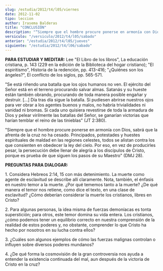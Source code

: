 ```yaml
---
slug: /estudia/2012/t4/l05/viernes
date: 2012-11-02
tipo: leccion
author: Irasema Balderas
title: "CONCLUSIÓN"
description: "“Siempre que el hombre procure ponerse en armonía con Dios, sabrá que la  afrenta de la cruz no ha cesado. Principados, potestades y huestes espirituales  de maldad en las regiones celestes, todos se alistan contra los que consienten  en obedecer la ley del cielo."
versiculo: "/versiculo/2012/t4/l05/sabado"
anterior: "/estudia/2012/t4/l05/jueves"
siguiente: "/estudia/2012/t4/l06/sabado"
---
```


**PARA ESTUDIAR Y MEDITAR:** Lee "El Libro de los libros", La educación cristiana, p. 143 (229 en la edición de la Biblioteca del hogar cristiano); "El espiritismo", Historia de la redención, pp. 413-416; "¿Quiénes son los ángeles?", El conflicto de los siglos, pp. 565-571.

"Se está riñendo una batalla que los ojos humanos no ven. El ejército del Señor está en el terreno procurando salvar almas. Satanás y su hueste están también obrando, procurando de toda manera posible engañar y destruir. [...] Día tras día sigue la batalla. Si pudiesen abrirse nuestros ojos para ver obrar a los agentes buenos y malos, no habría trivialidades ni vanidad ni bromas. Si cada uno quisiera revestirse de toda la armadura de Dios y pelear virilmente las batallas del Señor, se ganarían victorias que harían temblar el reino de las tinieblas" (JT 2:380).

"Siempre que el hombre procure ponerse en armonía con Dios, sabrá que la afrenta de la cruz no ha cesado. Principados, potestades y huestes espirituales de maldad en las regiones celestes, todos se alistan contra los que consienten en obedecer la ley del cielo. Por eso, en vez de producirles pesar, la persecución debe llenar de alegría a los discípulos de Cristo, porque es prueba de que siguen los pasos de su Maestro" (DMJ 28).

**PREGUNTAS PARA DIALOGAR:**

1\. Considera Hebreos 2:14, 15 con más detenimiento. La muerte como agente de esclavitud se describe allí claramente. Nota, también, el énfasis en nuestro temor a la muerte. ¿Por qué tememos tanto a la muerte? ¿De qué manera el temor nos retiene, como dice el texto, en una clase de esclavitud? ¿Cómo deberían considerar la muerte los cristianos, libres en Cristo?

2\. Para algunas personas, la idea misma de fuerzas demoníacas es tonta superstición; para otros, este temor domina su vida entera. Los cristianos, ¿cómo podemos tener un equilibrio correcto en nuestra comprensión de la realidad de estos poderes y, no obstante, comprender lo que Cristo ha hecho por nosotros en su lucha contra ellos?

3\. ¿Cuáles son algunos ejemplos de cómo las fuerzas malignas controlan o influyen sobre diversos poderes mundanos?

4\. ¿De qué forma la cosmovisión de la gran controversia nos ayuda a entender la existencia continuada del mal, aun después de la victoria de Cristo en la cruz?
